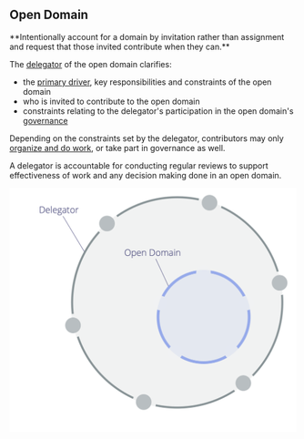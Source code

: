## Open Domain

<summary>
**Intentionally account for a domain by invitation rather than assignment and request that those invited contribute when they can.**
</summary>

The [delegator](glossary:delegator) of the open domain clarifies:
 
- the [primary driver](glossary:primary-driver), key responsibilities and constraints of the open domain
- who is invited to contribute to the open domain
- constraints relating to the delegator's participation in the open domain's [governance](glossary:governance)

Depending on the constraints set by the delegator, contributors may only [organize and do work](glossary:operations), or take part in governance as well.

A delegator is accountable for conducting regular reviews to support effectiveness of work and any decision making done in an open domain. 

![Open Domain](img/structural-patterns/open-domain.png)
